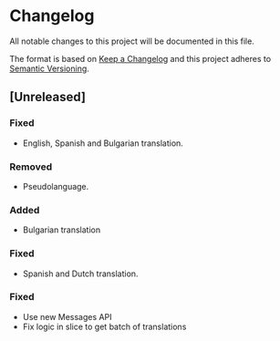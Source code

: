 # Changelog

All notable changes to this project will be documented in this file.

The format is based on [Keep a Changelog](http://keepachangelog.com/en/1.0.0/)
and this project adheres to [Semantic Versioning](http://semver.org/spec/v2.0.0.html).

## [Unreleased]

### Fixed 
- English, Spanish and Bulgarian translation.

### Removed
- Pseudolanguage.

### Added
- Bulgarian translation

### Fixed
- Spanish and Dutch translation.

### Fixed
- Use new Messages API
- Fix logic in slice to get batch of translations
